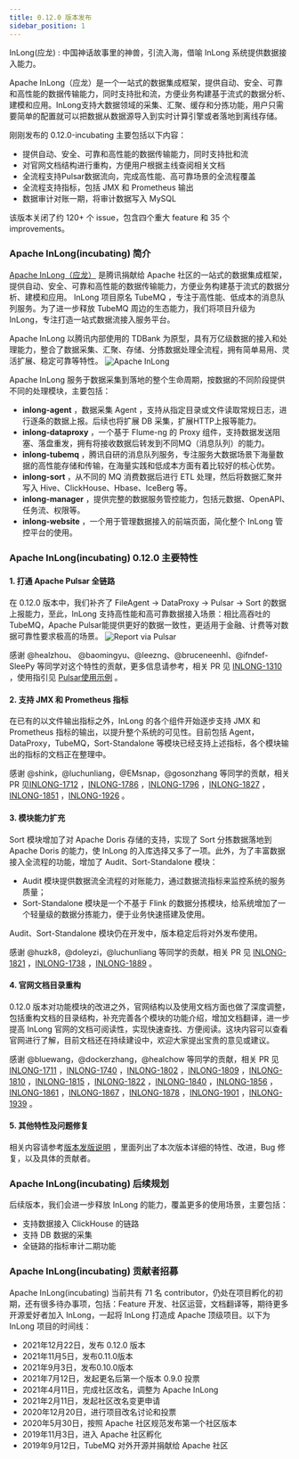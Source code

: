 ```yaml
---
title: 0.12.0 版本发布
sidebar_position: 1
---
```


InLong(应龙) : 中国神话故事里的神兽，引流入海，借喻 InLong 系统提供数据接入能力。

Apache InLong（应龙）是一个一站式的数据集成框架，提供自动、安全、可靠和高性能的数据传输能力，同时支持批和流，方便业务构建基于流式的数据分析、建模和应用。InLong支持大数据领域的采集、汇聚、缓存和分拣功能，用户只需要简单的配置就可以把数据从数据源导入到实时计算引擎或者落地到离线存储。

刚刚发布的 0.12.0-incubating 主要包括以下内容：
- 提供自动、安全、可靠和高性能的数据传输能力，同时支持批和流
- 对官网文档结构进行重构，方便用户根据主线查阅相关文档
- 全流程支持Pulsar数据流向，完成高性能、高可靠场景的全流程覆盖
- 全流程支持指标，包括 JMX 和 Prometheus 输出
- 数据审计对账一期，将审计数据写入 MySQL

该版本关闭了约 120+ 个 issue，包含四个重大 feature 和 35 个 improvements。

### Apache InLong(incubating) 简介
[Apache InLong（应龙）](https://inlong.apache.org/zh-cn/) 是腾讯捐献给 Apache 社区的一站式的数据集成框架，提供自动、安全、可靠和高性能的数据传输能力，方便业务构建基于流式的数据分析、建模和应用。 InLong 项目原名 TubeMQ ，专注于高性能、低成本的消息队列服务。为了进一步释放 TubeMQ 周边的生态能力，我们将项目升级为 InLong，专注打造一站式数据流接入服务平台。

Apache InLong 以腾讯内部使用的 TDBank 为原型，具有万亿级数据的接入和处理能力，整合了数据采集、汇聚、存储、分拣数据处理全流程，拥有简单易用、灵活扩展、稳定可靠等特性。
<img src="/img/inlong_architecture.png" align="center" alt="Apache InLong"/>

 Apache InLong 服务于数据采集到落地的整个生命周期，按数据的不同阶段提供不同的处理模块，主要包括：
 - **inlong-agent** ，数据采集 Agent ，支持从指定目录或文件读取常规日志，进行逐条的数据上报。后续也将扩展 DB 采集，扩展HTTP上报等能力。
 - **inlong-dataproxy** ，一个基于 Flume-ng 的 Proxy 组件，支持数据发送阻塞、落盘重发，拥有将接收数据后转发到不同MQ（消息队列）的能力。
 - **inlong-tubemq** ，腾讯自研的消息队列服务，专注服务大数据场景下海量数据的高性能存储和传输，在海量实践和低成本方面有着比较好的核心优势。
 - **inlong-sort** ，从不同的 MQ 消费数据后进行 ETL 处理，然后将数据汇聚并写入 Hive、ClickHouse、Hbase、IceBerg 等。
 - **inlong-manager** ，提供完整的数据服务管控能力，包括元数据、OpenAPI、任务流、权限等。
 - **inlong-website** ，一个用于管理数据接入的前端页面，简化整个 InLong 管控平台的使用。

### Apache InLong(incubating) 0.12.0 主要特性
#### 1. 打通 Apache Pulsar 全链路
在 0.12.0 版本中，我们补齐了 FileAgent → DataProxy → Pulsar → Sort 的数据上报能力，至此，InLong 支持高性能和高可靠数据接入场景：相比高吞吐的 TubeMQ，Apache Pulsar能提供更好的数据一致性，更适用于金融、计费等对数据可靠性要求极高的场景。
<img src="/img/pulsar-arch-zh.png" align="center" alt="Report via Pulsar"/>

感谢 @healzhou、 @baomingyu、@leezng、@bruceneenhl、@ifndef-SleePy 等同学对这个特性的贡献，更多信息请参考，相关 PR 见 [INLONG-1310](https://github.com/apache/incubator-inlong/issues/1310) ，使用指引见 [Pulsar使用示例](https://inlong.apache.org/zh-CN/docs/next/quick_start/pulsar_example/) 。

#### 2. 支持 JMX 和 Prometheus 指标
在已有的以文件输出指标之外，InLong 的各个组件开始逐步支持 JMX 和 Prometheus 指标的输出，以提升整个系统的可见性。目前包括 Agent，DataProxy，TubeMQ，Sort-Standalone 等模块已经支持上述指标，各个模块输出的指标的文档正在整理中。

感谢 @shink，@luchunliang，@EMsnap，@gosonzhang 等同学的贡献，相关 PR 见[INLONG-1712](https://github.com/apache/incubator-inlong/issues/1712) ，[INLONG-1786](https://github.com/apache/incubator-inlong/issues/1786) ，[INLONG-1796](https://github.com/apache/incubator-inlong/issues/1796) ，[INLONG-1827](https://github.com/apache/incubator-inlong/issues/1827) ，[INLONG-1851](https://github.com/apache/incubator-inlong/issues/1851) ，[INLONG-1926](https://github.com/apache/incubator-inlong/issues/1926) 。

#### 3. 模块能力扩充
Sort 模块增加了对 Apache Doris 存储的支持，实现了 Sort 分拣数据落地到 Apache Doris 的能力，使 InLong 的入库选择又多了一项。此外，为了丰富数据接入全流程的功能，增加了 Audit、Sort-Standalone 模块：
- Audit 模块提供数据流全流程的对账能力，通过数据流指标来监控系统的服务质量；
- Sort-Standalone 模块是一个不基于 Flink 的数据分拣模块，给系统增加了一个轻量级的数据分拣能力，便于业务快速搭建及使用。

Audit、Sort-Standalone 模块仍在开发中，版本稳定后将对外发布使用。

感谢 @huzk8，@doleyzi，@luchunliang 等同学的贡献，相关 PR 见 [INLONG-1821](https://github.com/apache/incubator-inlong/issues/1821) ，[INLONG-1738](https://github.com/apache/incubator-inlong/issues/1738) ，[INLONG-1889](https://github.com/apache/incubator-inlong/issues/1889) 。

#### 4. 官网文档目录重构
0.12.0 版本对功能模块的改进之外，官网结构以及使用文档方面也做了深度调整，包括重构文档的目录结构，补充完善各个模块的功能介绍，增加文档翻译，进一步提高 InLong 官网的文档可阅读性，实现快速查找、方便阅读。这块内容可以查看官网进行了解，目前文档还在持续建设中，欢迎大家提出宝贵的意见或建议。

感谢 @bluewang，@dockerzhang，@healchow 等同学的贡献，相关 PR 见 [INLONG-1711](https://github.com/apache/incubator-inlong/issues/1711) ，[INLONG-1740](https://github.com/apache/incubator-inlong/issues/1740) ，[INLONG-1802](https://github.com/apache/incubator-inlong/issues/1802) ，[INLONG-1809](https://github.com/apache/incubator-inlong/issues/1809) ，[INLONG-1810](https://github.com/apache/incubator-inlong/issues/1810) ，[INLONG-1815](https://github.com/apache/incubator-inlong/issues/1815) ，[INLONG-1822](https://github.com/apache/incubator-inlong/issues/1822) ，[INLONG-1840](https://github.com/apache/incubator-inlong/issues/1840) ，[INLONG-1856](https://github.com/apache/incubator-inlong/issues/1856) ，[INLONG-1861](https://github.com/apache/incubator-inlong/issues/1861) ，[INLONG-1867](https://github.com/apache/incubator-inlong/issues/1867) ，[INLONG-1878](https://github.com/apache/incubator-inlong/issues/1878) ，[INLONG-1901](https://github.com/apache/incubator-inlong/issues/1901) ，[INLONG-1939](https://github.com/apache/incubator-inlong/issues/1939) 。

#### 5. 其他特性及问题修复
相关内容请参考[版本发版说明](https://github.com/apache/incubator-inlong/blob/0.12.0-incubating-RC0/CHANGES.md) ，里面列出了本次版本详细的特性、改进，Bug 修复，以及具体的贡献者。

### Apache InLong(incubating) 后续规划
后续版本，我们会进一步释放 InLong 的能力，覆盖更多的使用场景，主要包括：
- 支持数据接入 ClickHouse 的链路
- 支持 DB 数据的采集
- 全链路的指标审计二期功能


### Apache InLong(incubating) 贡献者招募
Apache InLong(incubating) 当前共有 71 名 contributor，仍处在项目孵化的初期，还有很多待办事项，包括：Feature 开发、社区运营，文档翻译等，期待更多开源爱好者加入 InLong，一起将 InLong 打造成 Apache 顶级项目。以下为 InLong 项目的时间线：

- 2021年12月22日，发布 0.12.0 版本
- 2021年11月5日，发布0.11.0版本
- 2021年9月3日，发布0.10.0版本
- 2021年7月12日，发起更名后第一个版本 0.9.0 投票
- 2021年4月11日，完成社区改名，调整为 Apache InLong
- 2021年2月11日，发起社区改名变更申请
- 2020年12月20日，进行项目改名讨论和投票
- 2020年5月30日，按照 Apache 社区规范发布第一个社区版本
- 2019年11月3日，进入 Apache 社区孵化
- 2019年9月12日，TubeMQ 对外开源并捐献给 Apache 社区

